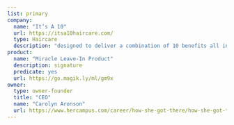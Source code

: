 ```yaml
---
list: primary
company:
  name: "It’s A 10"
  url: https://itsa10haircare.com/
  type: Haircare
  description: "designed to deliver a combination of 10 benefits all in one bottle"
product:
  name: "Miracle Leave-In Product"
  description: signature
  predicate: yes
  url: https://go.magik.ly/ml/gm9x
owner:
  type: owner-founder
  title: "CEO"
  name: "Carolyn Aronson"
  url: https://www.hercampus.com/career/how-she-got-there/how-she-got-there-carolyn-aronson-founder-ceo-and-owner-it-s-10-haircare
---
```

